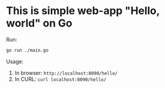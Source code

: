 # This is simple web-app "Hello, world" on Go

Run:

```Bash
go run ./main.go
```

Usage:

1. In browser: `http://localhost:8090/hello/`
2. In CURL: `curl localhost:8090/hello/`